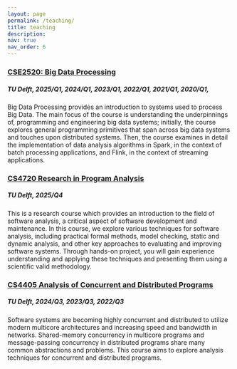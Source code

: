 ```yaml
---
layout: page
permalink: /teaching/
title: teaching
description: 
nav: true
nav_order: 6
---
```




### [CSE2520: Big Data Processing](https://burcuku.github.io/cse2520-bigdata/)
##### TU Delft, 2025/Q1, 2024/Q1, 2023/Q1, 2022/Q1, 2021/Q1, 2020/Q1,

Big Data Processing provides an introduction to systems used to process Big Data. The main focus of the course is understanding the underpinnings of, programming and engineering big data systems; initially, the course explores general programming primitives that span across big data systems and touches upon distributed systems. Then, the course examines in detail the implementation of data analysis algorithms in Spark, in the context of batch processing applications, and Flink, in the context of streaming applications.


### [CS4720 Research in Program Analysis](https://cs4720.github.io/)

##### TU Delft, 2025/Q4
This is a research course which provides an introduction to the field of software analysis, a critical aspect of software development and maintenance.  In this course, we explore various techniques for software analysis, including practical formal methods, model checking, static and dynamic analysis, and other key approaches to evaluating and improving software systems. Through hands-on project, you will gain experience understanding and applying these techniques and presenting them using a scientific valid methodology.


### [CS4405 Analysis of Concurrent and Distributed Programs](https://cs4405.github.io/)

##### TU Delft, 2024/Q3, 2023/Q3, 2022/Q3
Software systems are becoming highly concurrent and distributed to utilize modern multicore architectures and increasing speed and bandwidth in networks. Shared-memory concurrency in multicore programs and message-passing concurrency in distributed programs share many common abstractions and problems. This course aims to explore analysis techniques for concurrent and distributed programs.


